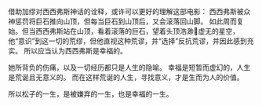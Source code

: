 借助加缪对西西弗斯神话的诠释，或许可以更好的理解这部电影：
西西弗斯被众神惩罚将巨石推向山顶，但每当巨石到山顶后，又会滚落回山脚。
如此周而复始。但当西西弗斯站在山顶，看着滚落的巨石，望着头顶浩渺虚无的星空，
他“意识”到这一切的荒缪，但他直视这种荒谬，并“选择”反抗荒谬，并因此感到充实。
所以应当认为西西弗斯是幸福的。

她所背负的伤痛，以及一切经历都只是人生的隐喻。
幸福是短暂而虚幻的，人生是荒诞且无意义的。
而在这样荒诞的人生，寻找意义，才是生而为人的价值。

所以松子的一生，是被嫌弃的一生，也是幸福的一生。